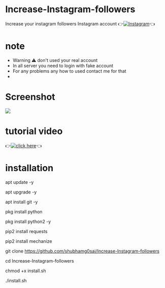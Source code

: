 # Increase-Instagram-followers
Increase your instagram followers
Instagram account
👉[![Instagram  ](https://img.shields.io/badge/INSTAGRAM-FOLLOW-red?style=for-the-badge&logo=instagram)](https://www.instagram.com/shubhamg0sai)👈

# note 
* Warning ⚠️ don't used your real account
* In all server you need to login with fake account
* For any problems any how to used contact me for that
* 
# Screenshot
![ ](https://raw.githubusercontent.com/shubhamg0sai/Increase-Instagram-followers/main/Files/IMG_20210423_011215.jpg)
# tutorial video
👉[![click here](https://img.shields.io/badge/tutorial-video-red?style=for-the-badge&logo=instagram)](https://youtu.be/Z4aqMfoZvjU)👈

# installation

apt update -y

apt upgrade -y

apt install git -y

pkg install python

pkg install python2 -y

pip2 install requests

pip2 install mechanize

git clone https://github.com/shubhamg0sai/Increase-Instagram-followers

cd Increase-Instagram-followers

chmod +x install.sh

./install.sh

